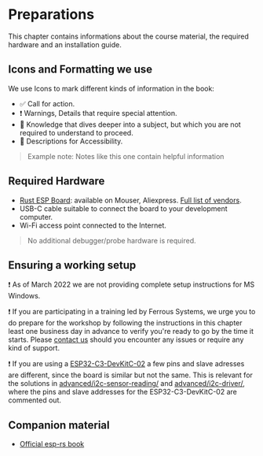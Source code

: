 # Preparations

This chapter contains informations about the course material, the required hardware and an installation guide.

## Icons and Formatting we use

We use Icons to mark different kinds of information in the book:
* ✅ Call for action.
* ❗️ Warnings, Details that require special attention.
* 🔎 Knowledge that dives deeper into a subject, but which you are not required to understand to proceed.
* 💬 Descriptions for Accessibility.

> Example note: Notes like this one contain helpful information

## Required Hardware

- [Rust ESP Board](https://github.com/esp-rs/esp-rust-board): available on Mouser, Aliexpress. [Full list of vendors](https://github.com/esp-rs/esp-rust-board#where-to-buy).
- USB-C cable suitable to connect the board to your development computer.
- Wi-Fi access point connected to the Internet.

> No additional debugger/probe hardware is required.

## Ensuring a working setup
<!-- TODO: Update this comments -->
❗️ As of March 2022 we are not providing complete setup instructions for MS Windows.

❗️ If you are participating in a training led by Ferrous Systems, we urge you to do prepare for the workshop by following the instructions in this chapter least one business day in advance to verify you're ready to go by the time it starts. Please [contact us](training@ferrous-systems.com) should you encounter any issues or require any kind of support.

❗️ If you are using a [ESP32-C3-DevKitC-02](https://docs.espressif.com/projects/esp-idf/en/latest/esp32c3/hw-reference/esp32c3/user-guide-devkitc-02.html) a few pins and slave adresses are different, since the board is similar but not the same. This is relevant for the solutions in [advanced/i2c-sensor-reading/](/advanced/i2c-sensor-reading/solution/src/) and [advanced/i2c-driver/](/advanced/i2c-driver/solution/src/), where the pins and slave addresses for the ESP32-C3-DevKitC-02 are commented out.

## Companion material

- [Official esp-rs book](https://esp-rs.github.io/book/introduction.html)

